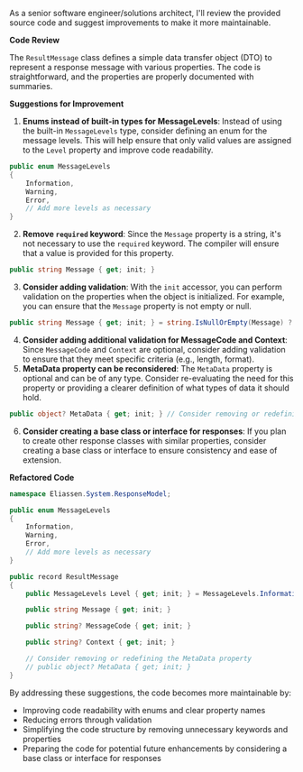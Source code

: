 As a senior software engineer/solutions architect, I'll review the provided source code and suggest improvements to make it more maintainable.

**Code Review**

The `ResultMessage` class defines a simple data transfer object (DTO) to represent a response message with various properties. The code is straightforward, and the properties are properly documented with summaries.

**Suggestions for Improvement**

1. **Enums instead of built-in types for MessageLevels**: Instead of using the built-in `MessageLevels` type, consider defining an enum for the message levels. This will help ensure that only valid values are assigned to the `Level` property and improve code readability.
```csharp
public enum MessageLevels
{
    Information,
    Warning,
    Error,
    // Add more levels as necessary
}
```
2. **Remove `required` keyword**: Since the `Message` property is a string, it's not necessary to use the `required` keyword. The compiler will ensure that a value is provided for this property.
```csharp
public string Message { get; init; }
```
3. **Consider adding validation**: With the `init` accessor, you can perform validation on the properties when the object is initialized. For example, you can ensure that the `Message` property is not empty or null.
```csharp
public string Message { get; init; } = string.IsNullOrEmpty(Message) ? throw new ArgumentNullException(nameof(Message)) : Message;
```
4. **Consider adding additional validation for MessageCode and Context**: Since `MessageCode` and `Context` are optional, consider adding validation to ensure that they meet specific criteria (e.g., length, format).
5. **MetaData property can be reconsidered**: The `MetaData` property is optional and can be of any type. Consider re-evaluating the need for this property or providing a clearer definition of what types of data it should hold.
```csharp
public object? MetaData { get; init; } // Consider removing or redefining this property
```
6. **Consider creating a base class or interface for responses**: If you plan to create other response classes with similar properties, consider creating a base class or interface to ensure consistency and ease of extension.

**Refactored Code**
```csharp
namespace Eliassen.System.ResponseModel;

public enum MessageLevels
{
    Information,
    Warning,
    Error,
    // Add more levels as necessary
}

public record ResultMessage
{
    public MessageLevels Level { get; init; } = MessageLevels.Information;

    public string Message { get; init; }

    public string? MessageCode { get; init; }

    public string? Context { get; init; }

    // Consider removing or redefining the MetaData property
    // public object? MetaData { get; init; }
}
```
By addressing these suggestions, the code becomes more maintainable by:

* Improving code readability with enums and clear property names
* Reducing errors through validation
* Simplifying the code structure by removing unnecessary keywords and properties
* Preparing the code for potential future enhancements by considering a base class or interface for responses